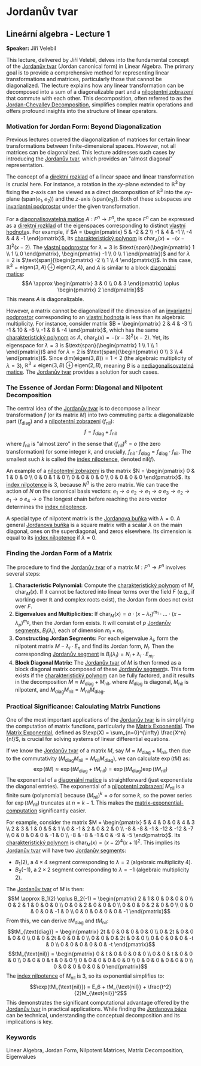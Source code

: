 # Jordanův tvar

## Lineární algebra - Lecture 1

**Speaker:** Jiří Velebil

This lecture, delivered by Jiří Velebil, delves into the fundamental concept of the [Jordanův tvar](https://felwiki.basta.one/en/Concepts/jordan-v-tvar) (Jordan canonical form) in Linear Algebra. The primary goal is to provide a comprehensive method for representing linear transformations and matrices, particularly those that cannot be diagonalized. The lecture explains how any linear transformation can be decomposed into a sum of a diagonalizable part and a [nilpotentní zobrazení](https://felwiki.basta.one/en/Concepts/nilpotentn-zobrazen) that commute with each other. This decomposition, often referred to as the [Jordan-Chevalley Decomposition](https://felwiki.basta.one/en/Concepts/jordan-chevalley-decomposition), simplifies complex matrix operations and offers profound insights into the structure of linear operators.

### Motivation for Jordan Form: Beyond Diagonalization

Previous lectures covered the diagonalization of matrices for certain linear transformations between finite-dimensional spaces. However, not all matrices can be diagonalized. This lecture addresses such cases by introducing the [Jordanův tvar](https://felwiki.basta.one/en/Concepts/jordan-v-tvar), which provides an "almost diagonal" representation.

The concept of a [direktní rozklad](https://felwiki.basta.one/en/Concepts/direktn-rozklad) of a linear space and linear transformation is crucial here. For instance, a rotation in the $xy$-plane extended to $\mathbb{R}^3$ by fixing the $z$-axis can be viewed as a direct decomposition of $\mathbb{R}^3$ into the $xy$-plane ($\text{span}(e_1, e_2)$) and the $z$-axis ($\text{span}(e_3)$). Both of these subspaces are [invariantní podprostor](https://felwiki.basta.one/en/Concepts/invariantn-podprostor) under the given transformation.

For a [diagonalisovatelná matice](https://felwiki.basta.one/en/Concepts/diagonalisovateln-matice) $A: F^n \to F^n$, the space $F^n$ can be expressed as a [direktní rozklad](https://felwiki.basta.one/en/Concepts/direktn-rozklad) of the eigenspaces corresponding to distinct [vlastní hodnota](https://felwiki.basta.one/en/Concepts/vlastn-hodnota)s. For example, if $A = \begin{pmatrix} 5 & -2 & 2 \\ -1 & 4 & -1 \\ -4 & 4 & -1 \end{pmatrix}$, its [charakteristický polynom](https://felwiki.basta.one/en/Concepts/charakteristick-polynom-characteristic-polynomial) is $\text{char}_A(x) = -(x-3)^2(x-2)$. The [vlastní podprostor](https://felwiki.basta.one/en/Concepts/vlastn-podprostor-eigenspace) for $\lambda=3$ is $\text{span}(\begin{pmatrix} 1 \\ 1 \\ 0 \end{pmatrix}, \begin{pmatrix} -1 \\ 0 \\ 1 \end{pmatrix})$ and for $\lambda=2$ is $\text{span}(\begin{pmatrix} -2 \\ 1 \\ 4 \end{pmatrix})$. In this case, $\mathbb{R}^3 = \text{eigen}(3,A) \oplus \text{eigen}(2,A)$, and $A$ is similar to a block [diagonální matice](https://felwiki.basta.one/en/Concepts/diagon-ln-matice):
$$A \approx \begin{pmatrix} 3 & 0 \\ 0 & 3 \end{pmatrix} \oplus \begin{pmatrix} 2 \end{pmatrix}$$
This means $A$ is diagonalizable.

However, a matrix cannot be diagonalized if the dimension of an [invariantní podprostor](https://felwiki.basta.one/en/Concepts/invariantn-podprostor) corresponding to an [vlastní hodnota](https://felwiki.basta.one/en/Concepts/vlastn-hodnota) is less than its algebraic multiplicity. For instance, consider matrix $B = \begin{pmatrix} 2 & 4 & -3 \\ -1 & 10 & -6 \\ -1 & 8 & -4 \end{pmatrix}$, which has the same [charakteristický polynom](https://felwiki.basta.one/en/Concepts/charakteristick-polynom-characteristic-polynomial) as $A$, $\text{char}_B(x) = -(x-3)^2(x-2)$. Yet, its eigenspace for $\lambda=3$ is $\text{span}(\begin{pmatrix} 1 \\ 1 \\ 1 \end{pmatrix})$ and for $\lambda=2$ is $\text{span}(\begin{pmatrix} 0 \\ 3 \\ 4 \end{pmatrix})$. Since $\text{dim}(\text{eigen}(3,B)) = 1 < 2$ (the algebraic multiplicity of $\lambda=3$), $\mathbb{R}^3 \neq \text{eigen}(3,B) \oplus \text{eigen}(2,B)$, meaning $B$ is a [nediagonalisovatelná matice](https://felwiki.basta.one/en/Concepts/nediagonalisovateln-matice). The [Jordanův tvar](https://felwiki.basta.one/en/Concepts/jordan-v-tvar) provides a solution for such cases.

### The Essence of Jordan Form: Diagonal and Nilpotent Decomposition

The central idea of the [Jordanův tvar](https://felwiki.basta.one/en/Concepts/jordan-v-tvar) is to decompose a linear transformation $f$ (or its matrix $M$) into two commuting parts: a diagonalizable part ($f_{\text{diag}}$) and a [nilpotentní zobrazení](https://felwiki.basta.one/en/Concepts/nilpotentn-zobrazen) ($f_{\text{nil}}$):
$$f = f_{\text{diag}} + f_{\text{nil}}$$
where $f_{\text{nil}}$ is "almost zero" in the sense that $(f_{\text{nil}})^k = o$ (the zero transformation) for some integer $k$, and crucially, $f_{\text{nil}} \cdot f_{\text{diag}} = f_{\text{diag}} \cdot f_{\text{nil}}$. The smallest such $k$ is called the [index nilpotence](https://felwiki.basta.one/en/Concepts/index-nilpotence), denoted $\text{nil}(f)$.

An example of a [nilpotentní zobrazení](https://felwiki.basta.one/en/Concepts/nilpotentn-zobrazen) is the matrix $N = \begin{pmatrix} 0 & 1 & 0 & 0 \\ 0 & 0 & 1 & 0 \\ 0 & 0 & 0 & 0 \\ 0 & 0 & 0 & 0 \end{pmatrix}$. Its [index nilpotence](https://felwiki.basta.one/en/Concepts/index-nilpotence) is 3, because $N^3$ is the zero matrix. We can trace the action of $N$ on the canonical basis vectors:
$e_1 \to o$
$e_2 \to e_1 \to o$
$e_3 \to e_2 \to e_1 \to o$
$e_4 \to o$
The longest chain before reaching the zero vector determines the [index nilpotence](https://felwiki.basta.one/en/Concepts/index-nilpotence).

A special type of nilpotent matrix is the [Jordanova buňka](https://felwiki.basta.one/en/Concepts/jordanova-bu-ka) with $\lambda=0$. A general [Jordanova buňka](https://felwiki.basta.one/en/Concepts/jordanova-bu-ka) is a square matrix with a scalar $\lambda$ on the main diagonal, ones on the superdiagonal, and zeros elsewhere. Its dimension is equal to its [index nilpotence](https://felwiki.basta.one/en/Concepts/index-nilpotence) if $\lambda=0$.

### Finding the Jordan Form of a Matrix

The procedure to find the [Jordanův tvar](https://felwiki.basta.one/en/Concepts/jordan-v-tvar) of a matrix $M: F^n \to F^n$ involves several steps:
1.  **Characteristic Polynomial:** Compute the [charakteristický polynom](https://felwiki.basta.one/en/Concepts/charakteristick-polynom-characteristic-polynomial) of $M$, $\text{char}_M(x)$. If it cannot be factored into linear terms over the field $F$ (e.g., if working over $\mathbb{R}$ and complex roots exist), the Jordan form does not exist over $F$.
2.  **Eigenvalues and Multiplicities:** If $\text{char}_M(x) = a \cdot (x - \lambda_1)^{m_1} \cdot \dots \cdot (x - \lambda_p)^{m_p}$, then the Jordan form exists. It will consist of $p$ [Jordanův segment](https://felwiki.basta.one/en/Concepts/jordan-v-segment)s, $B_i(\lambda_i)$, each of dimension $m_i \times m_i$.
3.  **Constructing Jordan Segments:** For each eigenvalue $\lambda_i$, form the nilpotent matrix $M - \lambda_i \cdot E_n$ and find its Jordan form, $N_i$. Then the corresponding [Jordanův segment](https://felwiki.basta.one/en/Concepts/jordan-v-segment) is $B_i(\lambda_i) = N_i + \lambda_i \cdot E_{m_i}$.
4.  **Block Diagonal Matrix:** The [Jordanův tvar](https://felwiki.basta.one/en/Concepts/jordan-v-tvar) of $M$ is then formed as a block diagonal matrix composed of these [Jordanův segment](https://felwiki.basta.one/en/Concepts/jordan-v-segment)s. This form exists if the [charakteristický polynom](https://felwiki.basta.one/en/Concepts/charakteristick-polynom-characteristic-polynomial) can be fully factored, and it results in the decomposition $M \approx M_{\text{diag}} + M_{\text{nil}}$, where $M_{\text{diag}}$ is diagonal, $M_{\text{nil}}$ is nilpotent, and $M_{\text{diag}} M_{\text{nil}} = M_{\text{nil}} M_{\text{diag}}$.

### Practical Significance: Calculating Matrix Functions

One of the most important applications of the [Jordanův tvar](https://felwiki.basta.one/en/Concepts/jordan-v-tvar) is in simplifying the computation of matrix functions, particularly the [Matrix Exponential](https://felwiki.basta.one/en/Concepts/matrix-exponential). The [Matrix Exponential](https://felwiki.basta.one/en/Concepts/matrix-exponential), defined as $\exp(X) = \sum_{n=0}^{\infty} \frac{X^n}{n!}$, is crucial for solving systems of linear differential equations.

If we know the [Jordanův tvar](https://felwiki.basta.one/en/Concepts/jordan-v-tvar) of a matrix $M$, say $M \approx M_{\text{diag}} + M_{\text{nil}}$, then due to the commutativity ($M_{\text{diag}} M_{\text{nil}} = M_{\text{nil}} M_{\text{diag}}$), we can calculate $\exp(tM)$ as:
$$\exp(tM) \approx \exp(tM_{\text{diag}} + tM_{\text{nil}}) = \exp(tM_{\text{diag}}) \exp(tM_{\text{nil}})$$
The exponential of a [diagonální matice](https://felwiki.basta.one/en/Concepts/diagon-ln-matice) is straightforward (just exponentiate the diagonal entries). The exponential of a [nilpotentní zobrazení](https://felwiki.basta.one/en/Concepts/nilpotentn-zobrazen) $M_{\text{nil}}$ is a finite sum (polynomial) because $(M_{\text{nil}})^k = o$ for some $k$, so the power series for $\exp(tM_{\text{nil}})$ truncates at $n=k-1$. This makes the [matrix-exponential-computation](https://felwiki.basta.one/en/Concepts/matrix-exponential-computation) significantly easier.

For example, consider the matrix $M = \begin{pmatrix} 5 & 4 & 0 & 0 & 4 & 3 \\ 2 & 3 & 1 & 0 & 5 & 1 \\ 0 & -1 & 2 & 0 & 2 & 0 \\ -8 & -8 & -1 & -12 & -12 & -7 \\ 0 & 0 & 0 & 0 & -1 & 0 \\ -8 & -8 & -1 & 0 & -9 & -5 \end{pmatrix}$. Its [charakteristický polynom](https://felwiki.basta.one/en/Concepts/charakteristick-polynom-characteristic-polynomial) is $\text{char}_M(x) = (x-2)^4(x+1)^2$.
This implies its [Jordanův tvar](https://felwiki.basta.one/en/Concepts/jordan-v-tvar) will have two [Jordanův segment](https://felwiki.basta.one/en/Concepts/jordan-v-segment)s:
*   $B_1(2)$, a $4 \times 4$ segment corresponding to $\lambda=2$ (algebraic multiplicity 4).
*   $B_2(-1)$, a $2 \times 2$ segment corresponding to $\lambda=-1$ (algebraic multiplicity 2).

The [Jordanův tvar](https://felwiki.basta.one/en/Concepts/jordan-v-tvar) of $M$ is then:
$$M \approx B_1(2) \oplus B_2(-1) = \begin{pmatrix} 2 & 1 & 0 & 0 & 0 & 0 \\ 0 & 2 & 1 & 0 & 0 & 0 \\ 0 & 0 & 2 & 0 & 0 & 0 \\ 0 & 0 & 0 & 2 & 0 & 0 \\ 0 & 0 & 0 & 0 & -1 & 0 \\ 0 & 0 & 0 & 0 & 0 & -1 \end{pmatrix}$$
From this, we can derive $tM_{\text{diag}}$ and $tM_{\text{nil}}$:
$$tM_{\text{diag}} = \begin{pmatrix} 2t & 0 & 0 & 0 & 0 & 0 \\ 0 & 2t & 0 & 0 & 0 & 0 \\ 0 & 0 & 2t & 0 & 0 & 0 \\ 0 & 0 & 0 & 2t & 0 & 0 \\ 0 & 0 & 0 & 0 & -t & 0 \\ 0 & 0 & 0 & 0 & 0 & -t \end{pmatrix}$$
$$tM_{\text{nil}} = \begin{pmatrix} 0 & t & 0 & 0 & 0 & 0 \\ 0 & 0 & t & 0 & 0 & 0 \\ 0 & 0 & 0 & t & 0 & 0 \\ 0 & 0 & 0 & 0 & 0 & 0 \\ 0 & 0 & 0 & 0 & 0 & 0 \\ 0 & 0 & 0 & 0 & 0 & 0 \end{pmatrix}$$
The [index nilpotence](https://felwiki.basta.one/en/Concepts/index-nilpotence) of $M_{\text{nil}}$ is 3, so its exponential simplifies to:
$$\exp(tM_{\text{nil}}) = E_6 + tM_{\text{nil}} + \frac{t^2}{2}M_{\text{nil}}^2$$
This demonstrates the significant computational advantage offered by the [Jordanův tvar](https://felwiki.basta.one/en/Concepts/jordan-v-tvar) in practical applications. While finding the [Jordanova báze](https://felwiki.basta.one/en/Concepts/jordanova-b-ze) can be technical, understanding the conceptual decomposition and its implications is key.

### Keywords
Linear Algebra, Jordan Form, Nilpotent Matrices, Matrix Decomposition, Eigenvalues